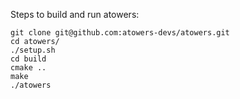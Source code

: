 Steps to build and run atowers:

```
git clone git@github.com:atowers-devs/atowers.git
cd atowers/
./setup.sh
cd build
cmake ..
make
./atowers
```